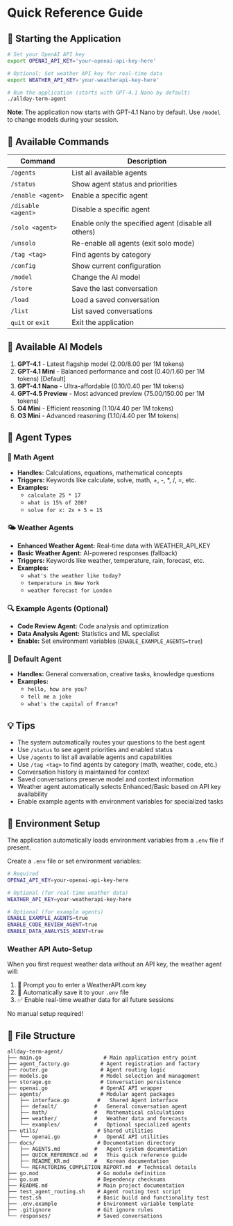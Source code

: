 # Quick Reference Guide

## 🚀 Starting the Application

```bash
# Set your OpenAI API key
export OPENAI_API_KEY='your-openai-api-key-here'

# Optional: Set weather API key for real-time data
export WEATHER_API_KEY='your-weatherapi-key-here'

# Run the application (starts with GPT-4.1 Nano by default)
./allday-term-agent
```

**Note**: The application now starts with GPT-4.1 Nano by default. Use `/model` to change models during your session.

## 🎯 Available Commands

| Command | Description |
|---------|-------------|
| `/agents` | List all available agents |
| `/status` | Show agent status and priorities |
| `/enable <agent>` | Enable a specific agent |
| `/disable <agent>` | Disable a specific agent |
| `/solo <agent>` | Enable only the specified agent (disable all others) |
| `/unsolo` | Re-enable all agents (exit solo mode) |
| `/tag <tag>` | Find agents by category |
| `/config` | Show current configuration |
| `/model` | Change the AI model |
| `/store` | Save the last conversation |
| `/load` | Load a saved conversation |
| `/list` | List saved conversations |
| `quit` or `exit` | Exit the application |

## 🤖 Available AI Models

1. **GPT-4.1** - Latest flagship model ($2.00/$8.00 per 1M tokens)
2. **GPT-4.1 Mini** - Balanced performance and cost ($0.40/$1.60 per 1M tokens) [Default]
3. **GPT-4.1 Nano** - Ultra-affordable ($0.10/$0.40 per 1M tokens)
4. **GPT-4.5 Preview** - Most advanced preview ($75.00/$150.00 per 1M tokens)
5. **O4 Mini** - Efficient reasoning ($1.10/$4.40 per 1M tokens)
6. **O3 Mini** - Advanced reasoning ($1.10/$4.40 per 1M tokens)

## 🧠 Agent Types

### 🧮 Math Agent
- **Handles:** Calculations, equations, mathematical concepts
- **Triggers:** Keywords like calculate, solve, math, +, -, *, /, =, etc.
- **Examples:**
  - `calculate 25 * 17`
  - `what is 15% of 200?`
  - `solve for x: 2x + 5 = 15`

### 🌤️ Weather Agents
- **Enhanced Weather Agent:** Real-time data with WEATHER_API_KEY
- **Basic Weather Agent:** AI-powered responses (fallback)
- **Triggers:** Keywords like weather, temperature, rain, forecast, etc.
- **Examples:**
  - `what's the weather like today?`
  - `temperature in New York`
  - `weather forecast for London`

### 🔍 Example Agents (Optional)
- **Code Review Agent:** Code analysis and optimization
- **Data Analysis Agent:** Statistics and ML specialist  
- **Enable:** Set environment variables (`ENABLE_EXAMPLE_AGENTS=true`)

### 🤖 Default Agent
- **Handles:** General conversation, creative tasks, knowledge questions
- **Examples:**
  - `hello, how are you?`
  - `tell me a joke`
  - `what's the capital of France?`

## 💡 Tips

- The system automatically routes your questions to the best agent
- Use `/status` to see agent priorities and enabled status
- Use `/agents` to list all available agents and capabilities
- Use `/tag <tag>` to find agents by category (math, weather, code, etc.)
- Conversation history is maintained for context
- Saved conversations preserve model and context information
- Weather agent automatically selects Enhanced/Basic based on API key availability
- Enable example agents with environment variables for specialized tasks

## 🔧 Environment Setup

The application automatically loads environment variables from a `.env` file if present.

Create a `.env` file or set environment variables:

```bash
# Required
OPENAI_API_KEY=your-openai-api-key-here

# Optional (for real-time weather data)  
WEATHER_API_KEY=your-weatherapi-key-here

# Optional (for example agents)
ENABLE_EXAMPLE_AGENTS=true
ENABLE_CODE_REVIEW_AGENT=true
ENABLE_DATA_ANALYSIS_AGENT=true
```

### Weather API Auto-Setup
When you first request weather data without an API key, the weather agent will:
1. 🔑 Prompt you to enter a WeatherAPI.com key
2. 💾 Automatically save it to your `.env` file
3. ✅ Enable real-time weather data for all future sessions

No manual setup required!

## 📁 File Structure

```
allday-term-agent/
├── main.go                    # Main application entry point
├── agent_factory.go          # Agent registration and factory
├── router.go                 # Agent routing logic
├── models.go                 # Model selection and management
├── storage.go                # Conversation persistence
├── openai.go                 # OpenAI API wrapper
├── agents/                   # Modular agent packages
│   ├── interface.go         #   Shared Agent interface
│   ├── default/            #   General conversation agent
│   ├── math/               #   Mathematical calculations
│   ├── weather/            #   Weather data and forecasts
│   └── examples/           #   Optional specialized agents
├── utils/                   # Shared utilities
│   └── openai.go           #   OpenAI API utilities
├── docs/                    # Documentation directory
│   ├── AGENTS.md           #   Agent system documentation
│   ├── QUICK_REFERENCE.md  #   This quick reference guide
│   ├── README_KR.md        #   Korean documentation
│   └── REFACTORING_COMPLETION_REPORT.md  # Technical details
├── go.mod                   # Go module definition
├── go.sum                   # Dependency checksums
├── README.md                # Main project documentation
├── test_agent_routing.sh    # Agent routing test script
├── test.sh                  # Basic build and functionality test
├── .env.example             # Environment variable template
├── .gitignore               # Git ignore rules
└── responses/               # Saved conversations
```
